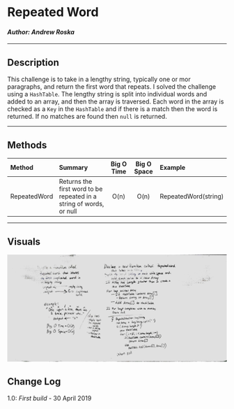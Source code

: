 # Repeated Word
#### *Author: Andrew Roska*

------------------------------

## Description
This challenge is to take in a lengthy string, typically one or mor paragraphs, and return the first word that repeats.  I solved the challenge using a `HashTable`.  The lengthy string is split into individual words and added to an array, and then the array is traversed.  Each word in the array is checked as a `Key` in the `HashTable` and if there is a match then the word is returned.  If no matches are found then `null` is returned.

------------------------------

## Methods

| Method | Summary | Big O Time | Big O Space | Example | 
| :----------- | :----------- | :-------------: | :-------------: | :----------- |
| RepeatedWord | Returns the first word to be repeated in a string of words, or null | O(n) | O(n) | RepeatedWord(string) |


------------------------------

## Visuals

![Repeated Word Whiteboard](https://github.com/ARoska/data-structures-and-algorithms/blob/master/assets/RepeatedWord/RepeatedWord%20WB.jpg)

## Change Log
1.0: *First build* - 30 April 2019
